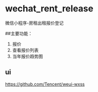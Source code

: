 # wechat_rent_release
微信小程序-房租出租报价登记

##主要功能：
1. 报价
2. 查看报价列表
3. 当年报价趋势图

## ui
https://github.com/Tencent/weui-wxss
